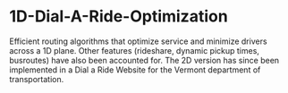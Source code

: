 # 1D-Dial-A-Ride-Optimization

Efficient routing algorithms that optimize service and minimize drivers across a 1D plane. Other features (rideshare, dynamic pickup times, busroutes) have also been accounted for. The 2D version has since been implemented in a Dial a Ride Website for the Vermont department of transportation.
